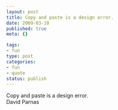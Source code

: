 ```yaml
--- 
layout: post
title: Copy and paste is a design error.
date: 2009-03-10
published: true
meta: {}

tags: 
- fun
type: post
categories: 
- fun
- quote
status: publish
---
```

Copy and paste is a design error.<br />David Parnas
